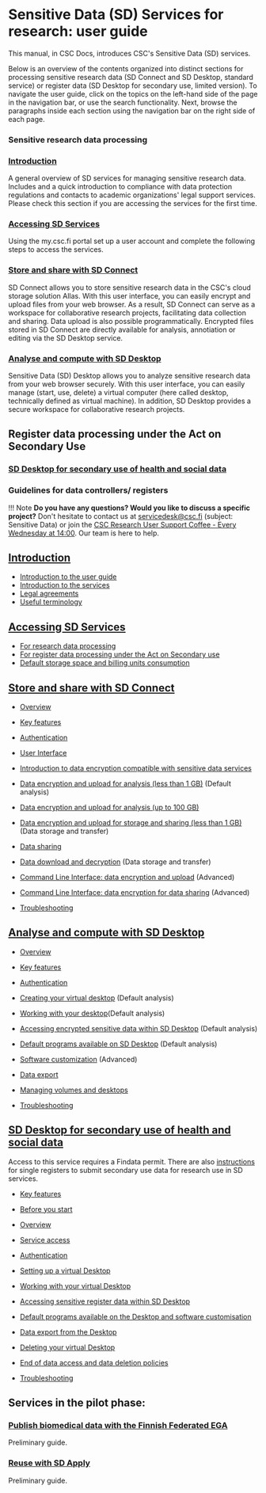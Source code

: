 # Sensitive Data (SD) Services for research: user guide

This manual, in CSC Docs, introduces CSC's Sensitive Data (SD) services. 

Below is an overview of the contents organized into distinct sections for processing sensitive research data (SD Connect and SD Desktop, standard service) or register data (SD Desktop for secondary use, limited version). 
To navigate the user guide, click on the topics on the left-hand side of the page in the navigation bar, or use the search functionality. Next, browse the paragraphs inside each section using the navigation bar on the right side of each page.




### Sensitive research data processing


### [Introduction](./intro.md)

A general overview of SD services for managing sensitive research data. Includes and a quick introduction to compliance with data protection regulations and contacts to academic organizations' legal support services. Please check this section if you are accessing the services for the first time.


### [Accessing SD Services](./sd-access.md)
Using the my.csc.fi portal set up a user account and complete the following steps to access the services. 


### [Store and share with SD Connect](./sd_connect.md)

SD Connect allows you to store sensitive research data in the CSC's cloud storage solution Allas. With this user interface, you can easily encrypt and upload files from your web browser. As a result, SD Connect can serve as a workspace for collaborative research projects, facilitating data collection and sharing. Data upload is also possible programmatically. Encrypted files stored in SD Connect are directly available for analysis, annotiation or editing via the SD Desktop service. 


### [Analyse and compute with SD Desktop](./sd_desktop.md)

Sensitive Data (SD) Desktop allows you to analyze sensitive research data from your web browser securely. With this user interface, you can easily manage (start, use, delete) a virtual computer (here called desktop, technically defined as virtual machine). In addition, SD Desktop provides a secure workspace for collaborative research projects. 



## Register data processing under the Act on Secondary Use


### [SD Desktop for secondary use of health and social data](./sd-desktop-audited.md)


### Guidelines for data controllers/ registers




!!! Note
    **Do you have any questions? Would you like to discuss a specific project?** Don't hesitate to contact us at servicedesk@csc.fi (subject: Sensitive Data) or join the [CSC Research User Support Coffee - Every Wednesday at 14:00](https://ssl.eventilla.com/usersupportcoffee). Our team is here to help.











## [Introduction](./intro.md)
  * [Introduction to the user guide](./intro.md#introduction-to-the-user-guide)
  * [Introduction to the services](./intro.md#introduction-to-the-services)
  * [Legal agreements](./intro.md#legal-agreements)
  * [Useful terminology](./intro.md#useful-terminology)


## [Accessing SD Services](./sd-access.md)

* [For research data processing](./sd-access.md#processing-sensitive-research-data)
* [For register data processing under the Act on Secondary use](./sd-access.md#processing-register-data-under-the-act-on-secondary-use)
* [Default storage space and billing units consumption](./sd-access.md#default-storage-space-and-billing-units-consumption)

  
## [Store and share with SD Connect](./sd_connect.md)
   
   * [Overview](./sd_connect.md#overview)

  * [Key features](./sd_connect.md)
  
  * [Authentication](./sd_connect.md#authentication)

  * [User Interface](./sd_connect.md#user-interface)
  
  * [Introduction to data encryption compatible with sensitive data services](./sd_connect.md#introduction-to-data-encryption-compatible-with-sensitive-data-services)
 
 * [Data encryption and upload for analysis (less than 1 GB)](./sd_connect.md#sensitive-data-encryption-and-upload-for-analysis-less-than-1-gb) (Default analysis)

* [Data encryption and upload for analysis (up to 100 GB)](./sd_connect.md#sensitive-data-encryption-and-upload-for-analysis-up-to-100-gb)
 
* [Data encryption and upload for storage and sharing (less than 1 GB)](./sd_connect.md#sensitive-data-encryption-and-upload-for-storage-and-sharing-less-than-1-gb) (Data storage and transfer)
 

 * [Data sharing](./sd_connect.md#data-sharing) 
 
 * [Data download and decryption](./sd_connect.md#data-download-and-decryption) (Data storage and transfer)
 
 * [Command Line Interface: data encryption and upload](./sd_connect.md#command-line-interface-data-encryption-and-upload) (Advanced)
 
 
 * [Command Line Interface: data encryption for data sharing](./sd_connect.md#command-line-interface-encryption-for-data-sharing) (Advanced)
 
 * [Troubleshooting](./sd_connect.md#troubleshooting)


  
 

  

## [Analyse and compute with SD Desktop](./sd_desktop.md)

  * [Overview](./sd_desktop.md#overview) 

  * [Key features](./sd_desktop.md)
  
  * [Authentication](./sd_desktop.md#authentication) 

  * [Creating your virtual desktop](./sd_desktop.md#creating-your-virtual-desktop) (Default analysis)

  * [Working with your desktop](./sd_desktop.md#working-with-your-virtual-desktop)(Default analysis)
  
  * [Accessing encrypted sensitive data within SD Desktop](./sd_desktop.md#accessing-encrypted-sensitive-data-within-sd-desktop) (Default analysis)

  * [Default programs available on SD Desktop](./sd_desktop.md#default-programs-available-on-sd-desktop) (Default analysis)
  
  * [Software customization](./sd_desktop.md#software-customisation) (Advanced)

  * [Data export](./sd_desktop.md#data-export-from-sd-desktop)

  * [Managing volumes and desktops](./sd_desktop.md#managing-volumes-and-virtual-desktops)
  
  * [Troubleshooting](./sd_desktop.md#troubleshooting)
  
  
## [SD Desktop for secondary use of health and social data](./sd-desktop-audited.md)
Access to this service requires a Findata permit. There are also [instructions](./single-register-submission.md) for single registers to submit secondary use data for research use in SD services.
  
  * [Key features](./sd-desktop-audited.md#key-features)

  * [Before you start](./sd-desktop-audited.md#before-you-start) 
  
  * [Overview](./sd-desktop-audited.md#overview) 
 
  * [Service access](./sd-desktop-audited.md#service-access)  
  
  * [Authentication](./sd-desktop-audited.md#authentication) 

  * [Setting up a virtual Desktop](./sd-desktop-audited.md#setting-up-a-virtual-desktop) 

  * [Working with your virtual Desktop](./sd-desktop-audited.md#working-with-your-virtual-desktop)

  * [Accessing sensitive register data within SD Desktop](./sd-desktop-audited.md#accessing-sensitive-register-data-within-sd-desktop)

  * [Default programs available on the Desktop and software customisation](./sd-desktop-audited.md#default-programs-available-on-the-desktop-and-software-customisation)

  * [Data export from the Desktop](./sd-desktop-audited.md#data-export-from-the-desktop)
  
  * [Deleting your virtual Desktop](./sd-desktop-audited.md#deleting-your-virtual-desktop)

  * [End of data access and data deletion policies](./sd-desktop-audited.md#end-of-data-access-and-data-deletion-policies)
  
  * [Troubleshooting](./sd-desktop-audited.md#troubleshooting)
  

## **Services in the pilot phase:**

  
### [Publish biomedical data with the Finnish Federated EGA](./federatedega.md)
Preliminary guide.
 
  
### [Reuse with SD Apply](./sd-apply.md)
Preliminary guide. 
 
